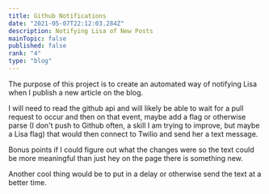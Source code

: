 ```yaml
---
title: Github Notifications
date: "2021-05-07T22:12:03.284Z"
description: Notifying Lisa of New Posts    
mainTopic: false
published: false 
rank: "4"
type: "blog"
---
```


The purpose of this project is to create an automated way of notifying Lisa when I publish a new article on the blog. 

I will need to read the github api and will likely be able to wait for a pull request to occur and then on that event, maybe add a flag or otherwise parse (I don't push to Github often, a skill I am trying to improve, but maybe a Lisa flag) that would then connect to Twilio and send her a text message. 

Bonus points if I could figure out what the changes were so the text could be more meaningful than just hey on the page there is something new. 

Another cool thing would be to put in a delay or otherwise send the text at a better time. 